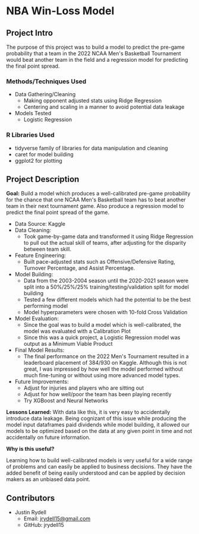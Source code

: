 # NBA Win-Loss Model

## Project Intro

The purpose of this project was to build a model to predict the pre-game probability that a team in the 2022 NCAA Men's Basketball Tournament would beat another team in the field and a regression model for predicting the final point spread.

### Methods/Techniques Used

- Data Gathering/Cleaning
    - Making opponent adjusted stats using Ridge Regression
    - Centering and scaling in a manner to avoid potential data leakage
- Models Tested
    - Logistic Regression

### R Libraries Used

- tidyverse family of libraries for data manipulation and cleaning
- caret for model building
- ggplot2 for plotting

## Project Description

**Goal:** Build a model which produces a well-calibrated pre-game probability for the chance that one NCAA Men's Basketball team has to beat another team in their next tournament game. Also produce a regression model to predict the final point spread of the game.
- Data Source: Kaggle
- Data Cleaning:
    - Took game-by-game data and transformed it using Ridge Regression to pull out the actual skill of teams, after adjusting for the disparity between team skill.
- Feature Engineering:
    - Built pace-adjusted stats such as Offensive/Defensive Rating, Turnover Percentage, and Assist Percentage.
- Model Building:
    - Data from the 2003-2004 season until the 2020-2021 season were split into a 50%/25%/25% training/testing/validation split for model building
    - Tested a few different models which had the potential to be the best performing model
    - Model hyperparameters were chosen with 10-fold Cross Validation
- Model Evaluation:
    - Since the goal was to build a model which is well-calibrated, the model was evaluated with a Calibration Plot
    - Since this was a quick project, a Logistic Regression model was output as a Minimum Viable Product
- Final Model Results:
    - The final performance on the 2022 Men's Tournament resulted in a leaderboard placement of 384/930 on Kaggle. Although this is not great, I was impressed by how well the model performed without much fine-tuning or without using more advanced model types.
- Future Improvements:
    - Adjust for injuries and players who are sitting out
    - Adjust for how well/poor the team has been playing recently
    - Try XGBoost and Neural Networks

**Lessons Learned:** With data like this, it is very easy to accidentally introduce data leakage. Being cognizant of this issue while producing the model input dataframes paid dividends while model building, it allowed our models to be optimized based on the data at any given point in time and not accidentally on future information.

**Why is this useful?**

Learning how to build well-calibrated models is very useful for a wide range of problems and can easily be applied to business decisions. They have the added benefit of being easily understood and can be applied by decision makers as an unbiased data point.

## Contributors

- Justin Rydell
    - Email: jrydell15@gmail.com
    - GitHub: jrydell15


